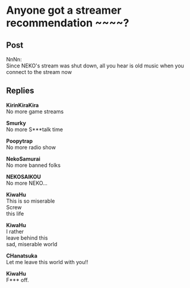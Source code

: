 # Anyone got a streamer recommendation ~~~~?
## Post
NnNn:<br>
Since NEKO's stream was shut down, all you hear is old music when you connect to the stream now


## Replies
**KirinKiraKira**<br>
No more game streams

**Smurky**<br>
No more S\*\*\*talk time

**Poopytrap**<br>
No more radio show

**NekoSamurai**<br>
No more banned folks

**NEKOSAIKOU**<br>
No more NEKO...

**KiwaHu**<br>
This is so miserable<br>
Screw <br>
this life

**KiwaHu**<br>
I rather<br>
leave behind this<br>
sad, miserable world

**CHanatsuka**<br>
Let me leave this world with you!!

**KiwaHu**<br>
F\*\*\* off.

